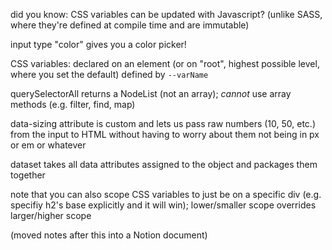 did you know: CSS variables can be updated with Javascript? (unlike SASS, where they're defined at compile time and are immutable)

input type "color" gives you a color picker!

CSS variables: declared on an element (or on "root", highest possible level, where you set the default)
defined by `--varName`

querySelectorAll returns a NodeList (not an array); *cannot* use array methods (e.g. filter, find, map)

data-sizing attribute is custom and lets us pass raw numbers (10, 50, etc.) from the input to HTML without having to worry about them
not being in px or em or whatever 

dataset takes all data attributes assigned to the object and packages them together

note that you can also scope CSS variables to just be on a specific div (e.g. specifiy h2's base explicitly and it will win); lower/smaller scope overrides larger/higher scope

(moved notes after this into a Notion document)